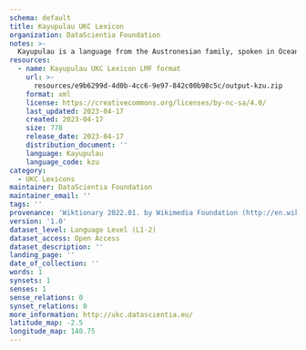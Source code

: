 ```yaml
---
schema: default
title: Kayupulau UKC Lexicon
organization: DataScientia Foundation
notes: >-
  Kayupulau is a language from the Austronesian family, spoken in Oceania. The UKC Lexicon of Kayupulau is represented as a lexico-semantic network. It consists of words, word senses, synsets, as well as sense-level and synset-level relationships.
resources:
  - name: Kayupulau UKC Lexicon LMF format
    url: >-
      resources/e9b6299d-4d0b-4cc6-9e97-842c00b98c5c/output-kzu.zip
    format: xml
    license: https://creativecommons.org/licenses/by-nc-sa/4.0/
    last_updated: 2023-04-17
    created: 2023-04-17
    size: 778
    release_date: 2023-04-17
    distribution_document: ''
    language: Kayupulau
    language_code: kzu
category:
  - UKC Lexicons
maintainer: DataScientia Foundation
maintainer_email: ''
tags: ''
provenance: 'Wiktionary 2022.01. by Wikimedia Foundation (http://en.wiktionary.org); Princeton WordNet 2.1 by Princeton University (https://wordnet.princeton.edu)'
version: '1.0'
dataset_level: Language Level (L1-2)
dataset_access: Open Access
dataset_description: ''
landing_page: ''
date_of_collection: ''
words: 1
synsets: 1
senses: 1
sense_relations: 0
synset_relations: 0
more_information: http://ukc.datascientia.eu/
latitude_map: -2.5
longitude_map: 140.75
---
```

